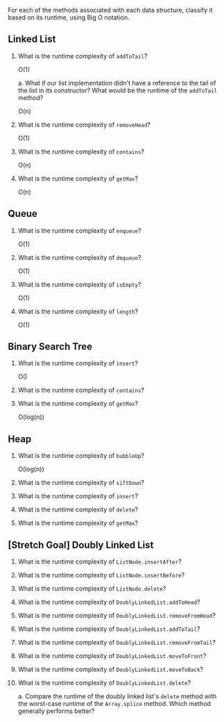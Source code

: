 For each of the methods associated with each data structure, classify it based on its runtime, using Big O notation.

## Linked List

1.  What is the runtime complexity of `addToTail`?

    O(1)

    a. What if our list implementation didn't have a reference to the tail of the list in its constructor? What would be the runtime of the `addToTail` method?

    O(n)

2.  What is the runtime complexity of `removeHead`?

    O(1)

3.  What is the runtime complexity of `contains`?

    O(n)

4.  What is the runtime complexity of `getMax`?

    O(n)

## Queue

1.  What is the runtime complexity of `enqueue`?

    O(1)

2.  What is the runtime complexity of `dequeue`?

    O(1)

3.  What is the runtime complexity of `isEmpty`?

    O(1)

4.  What is the runtime complexity of `length`?

    O(1)

## Binary Search Tree

1.  What is the runtime complexity of `insert`?

    O()

2.  What is the runtime complexity of `contains`?

3.  What is the runtime complexity of `getMax`?

    O(log(n))

## Heap

1.  What is the runtime complexity of `bubbleUp`?

    O(log(n))

2.  What is the runtime complexity of `siftDown`?

3.  What is the runtime complexity of `insert`?

4.  What is the runtime complexity of `delete`?

5.  What is the runtime complexity of `getMax`?

## [Stretch Goal] Doubly Linked List

1.  What is the runtime complexity of `ListNode.insertAfter`?

2.  What is the runtime complexity of `ListNode.insertBefore`?

3.  What is the runtime complexity of `ListNode.delete`?

4.  What is the runtime complexity of `DoublyLinkedList.addToHead`?

5.  What is the runtime complexity of `DoublyLinkedList.removeFromHead`?

6.  What is the runtime complexity of `DoublyLinkedList.addToTail`?

7.  What is the runtime complexity of `DoublyLinkedList.removeFromTail`?

8.  What is the runtime complexity of `DoublyLinkedList.moveToFront`?

9.  What is the runtime complexity of `DoublyLinkedList.moveToBack`?

10. What is the runtime complexity of `DoublyLinkedList.delete`?

    a. Compare the runtime of the doubly linked list's `delete` method with the worst-case runtime of the `Array.splice` method. Which method generally performs better?
